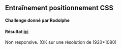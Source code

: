 ## Entraînement positionnement CSS 
#### Challenge donné par Rodolphe
#### Résultat [**ici**](https://dianatecher.github.io/training-perso/)
Non responsive. 
(OK sur une résolution de 1920*1080)

